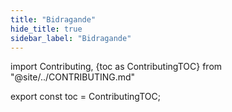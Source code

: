```yaml
---
title: "Bidragande"
hide_title: true
sidebar_label: "Bidragande"
---
```


import Contributing, {toc as ContributingTOC} from "@site/../CONTRIBUTING.md"

<Contributing />

export const toc = ContributingTOC;
